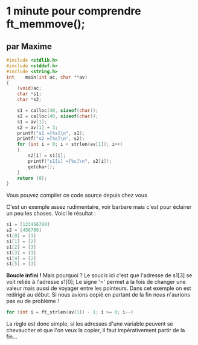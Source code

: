 # 1 minute pour comprendre ft_memmove(); 
## par Maxime

```c
#include <stdlib.h>
#include <stddef.h>
#include <string.h>
int    main(int ac, char **av)
{
    (void)ac;
    char *s1;
    char *s2;

    s1 = calloc(40, sizeof(char));
    s2 = calloc(40, sizeof(char));
    s1 = av[1];
    s2 = av[1] + 3;
    printf("s1 =[%s]\n", s1);
    printf("s2 =[%s]\n", s2);
    for (int i = 0; i < strlen(av[1]); i++)
    {
        s2[i] = s1[i];
        printf("s1[i] =[%c]\n", s2[i]);
        getchar();
    }
    return (0);
}
```

Vous pouvez compiler ce code source depuis chez vous

C'est un exemple assez rudimentaire, voir barbare mais c'est pour éclairer un peu les choses.
Voici le résultat :

```c
s1 = [123456789]
s2 = [456789]
s1[0] = [1]
s1[1] = [2]
s1[2] = [3]
s1[3] = [1]
s1[4] = [2]
s1[5] = [3]
```

**Boucle infini !**
Mais pourquoi ?
Le soucis ici c'est que l'adresse de s1[3] se voit reliée à l'adresse s1[0];
Le signe '=' permet à la fois de changer une valeur mais aussi de voyager entre les pointeurs. 
Dans cet exemple on est redirigé au début.
Si nous avions copié en partant de la fin nous n'aurions pas eu de problème !

```c
for (int i = ft_strlen(av[1]) - 1; i >= 0; i--)
```

La règle est donc simple, si les adresses d'une variable peuvent se chevaucher et que l'on veux la copier, il faut impérativement partir de la fin... 